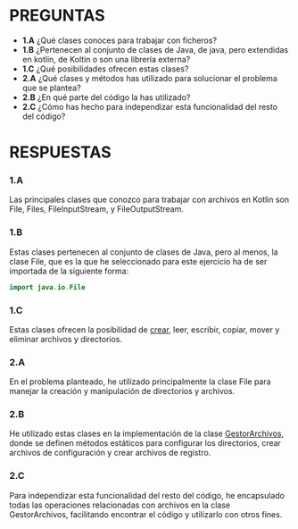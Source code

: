 # **PREGUNTAS**
* **1.A** ¿Qué clases conoces para trabajar con ficheros?
* **1.B** ¿Pertenecen al conjunto de clases de Java, de java, pero extendidas en kotlin, de Koltin o son una librería externa?
* **1.C** ¿Qué posibilidades ofrecen estas clases?
* **2.A** ¿Qué clases y métodos has utilizado para solucionar el problema que se plantea?
* **2.B** ¿En qué parte del código la has utilizado?
* **2.C** ¿Cómo has hecho para independizar esta funcionalidad del resto del código?

# **RESPUESTAS**
### 1.A
Las principales clases que conozco para trabajar con archivos en Kotlin son File, Files, FileInputStream, y FileOutputStream.

### 1.B
Estas clases pertenecen al conjunto de clases de Java, pero al menos, la clase File, que es la que he seleccionado para este ejercicio ha de ser importada de la siguiente forma:

```Kotlin
import java.io.File
```
### 1.C
Estas clases ofrecen la posibilidad de [crear](https://github.com/dpazbar29/Bingo/blob/5da8d1aab3c1faa4dd86a607dd6f93a7f4f95df2/src/main/kotlin/bingo/GestorArchivos.kt#L19C5-L35C6), leer, escribir, copiar, mover y eliminar archivos y directorios.

### 2.A
En el problema planteado, he utilizado principalmente la clase File para manejar la creación y manipulación de directorios y archivos.

### 2.B
He utilizado estas clases en la implementación de la clase [GestorArchivos](https://github.com/dpazbar29/Bingo/blob/5da8d1aab3c1faa4dd86a607dd6f93a7f4f95df2/src/main/kotlin/bingo/GestorArchivos.kt#L10-L62), donde se definen métodos estáticos para configurar los directorios, crear archivos de configuración y crear archivos de registro.

### 2.C
Para independizar esta funcionalidad del resto del código, he encapsulado todas las operaciones relacionadas con archivos en la clase GestorArchivos, facilitando encontrar el código y utilizarlo con otros fines.